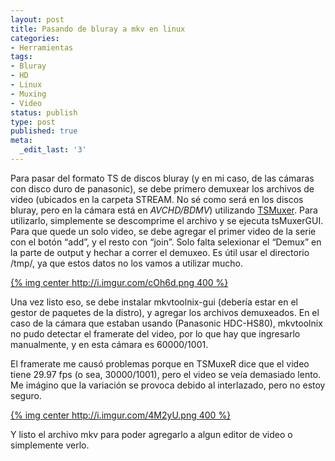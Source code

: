 ```yaml
---
layout: post
title: Pasando de bluray a mkv en linux
categories:
- Herramientas
tags:
- Bluray
- HD
- Linux
- Muxing
- Video
status: publish
type: post
published: true
meta:
  _edit_last: '3'
---
```

Para pasar del formato TS de discos bluray (y en mi caso, de las cámaras con
disco duro de panasonic), se debe primero demuxear los archivos de video
(ubicados en la carpeta STREAM. No sé como será en los discos bluray, pero en la
cámara está en *AVCHD/BDMV*) utilizando
[TSMuxer](http://www.videohelp.com/tools/tsMuxeR). Para utilizarlo, simplemente
se descomprime el archivo y se ejecuta tsMuxerGUI. Para que quede un solo video,
se debe agregar el primer video de la serie con el botón “add”, y el resto con
“join”. Solo falta selexionar el “Demux” en la parte de output y hechar a correr
el demuxeo. Es útil usar el directorio /tmp/, ya que estos datos no los vamos a
utilizar mucho.

[{% img center http://i.imgur.com/cOh6d.png 400 %}](http://imgur.com/a/G6Hc4#0)

Una vez listo eso, se debe instalar mkvtoolnix-gui (debería estar en el gestor
de paquetes de la distro), y agregar los archivos demuxeados. En el caso de la
cámara que estaban usando (Panasonic HDC-HS80), mkvtoolnix no pudo detectar el
framerate del video, por lo que hay que ingresarlo manualmente, y en esta cámara
es 60000/1001.

El framerate me causó problemas porque en TSMuxeR dice que el video tiene 29.97
fps (o sea, 30000/1001), pero el video se veía demasiado lento. Me imágino que
la variación se provoca debido al interlazado, pero no estoy seguro.

[{% img center http://i.imgur.com/4M2yU.png 400 %}](http://imgur.com/a/G6Hc4#1)

Y listo el archivo mkv para poder agregarlo a algun editor de video o
simplemente verlo.
